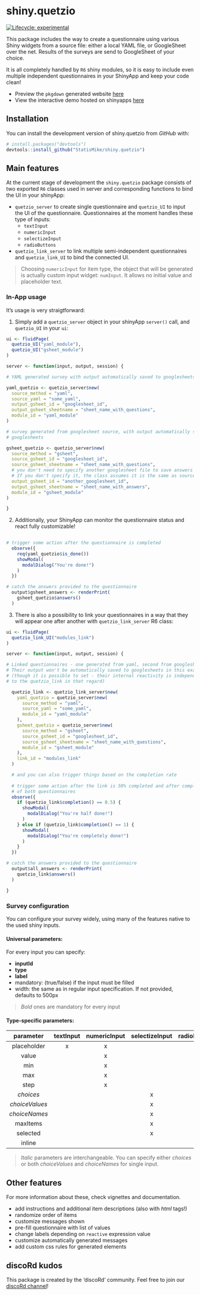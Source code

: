 
<!-- README.md is generated from README.Rmd. Please edit that file -->

# shiny.quetzio

<!-- badges: start -->

[![Lifecycle:
experimental](https://img.shields.io/badge/lifecycle-experimental-orange.svg)](https://lifecycle.r-lib.org/articles/stages.html#experimental)
<!-- badges: end -->

This package includes the way to create a questionnaire using various
Shiny widgets from a source file: either a local YAML file, or
GoogleSheet over the net. Results of the surveys are send to GoogleSheet
of your choice.

It is all completely handled by `R6` shiny modules, so it is easy to
include even multiple independent questionnaires in your ShinyApp and
keep your code clean!

-   Preview the `pkgdown` generated website
    <a href="https://statismike.github.io/shiny.quetzio/" target="_blank">here</a>
-   View the interactive demo hosted on shinyapps
    <a href="https://statismik.shinyapps.io/quetzio-demo/" target="_blank">here</a>

## Installation

You can install the development version of shiny.quetzio from *GitHub*
with:

``` r
# install.packages("devtools")
devtools::install_github("StatisMike/shiny.quetzio")
```

## Main features

At the current stage of development the `shiny.quetzio` package consists
of two exported `R6` classes used in server and corresponding functions
to bind the UI in your shinyApp:

-   `quetzio_server` to create single questionnaire and `quetzio_UI` to
    input the UI of the questionnaire. Questionnaires at the moment
    handles these type of inputs:
    -   `textInput`
    -   `numericInput`
    -   `selectizeInput`
    -   `radioButtons`
-   `quetzio_link_server` to link multiple semi-independent
    questionnaires and `quetzio_link_UI` to bind the connected UI.

> Choosing `numericInput` for item type, the object that will be
> generated is actually custom input widget: `numInput`. It allows no
> initial value and placeholder text.

### In-App usage

It’s usage is very straigtforward:

1.  Simply add a `quetzio_server` object in your shinyApp `server()`
    call, and `quetzio_UI` in your `ui`:

``` r
ui <- fluidPage(
  quetzio_UI("yaml_module"),
  quetzio_UI("gsheet_module")
)

server <- function(input, output, session) {

# YAML generated survey with output automatically saved to googlesheets

yaml_quetzio <- quetzio_server$new(
  source_method = "yaml",
  source_yaml = "some_yaml",
  output_gsheet_id = "googlesheet_id",
  output_gsheet_sheetname = "sheet_name_with_questions",
  module_id = "yaml_module"
)

# survey generated from googlesheet source, with output automatically saved to
# googlesheets

gsheet_quetzio <- quetzio_server$new(
  source_method = "gsheet",
  source_gsheet_id = "googlesheet_id",
  source_gsheet_sheetname = "sheet_name_with_questions",
  # you don't need to specify another googlesheet file to save answers
  # If you don't specify it, the class assumes it is the same as source one
  output_gsheet_id = "another_googlesheet_id",
  output_gsheet_sheetname = "sheet_name_with_answers",
  module_id = "gsheet_module"
)

}
```

2.  Additionally, your ShinyApp can monitor the questionnaire status and
    react fully customizable!

``` r
  
# trigger some action after the questionnaire is completed
  observe({
    req(yaml_quetzio$is_done())
    showModal(
      modalDialog("You're done!")
    )
  })

# catch the answers provided to the questionnaire
  output$gsheet_answers <- renderPrint(
    gsheet_quetzio$answers()
  )
```

3.  There is also a possibility to link your questionnaires in a way
    that they will appear one after another with `quetzio_link_server`
    R6 class:

``` r
ui <- fluidPage(
  quetzio_link_UI("modules_link")
)

server <- function(input, output, session) {

# Linked questionnaires - one generated from yaml, second from googlesheets. 
# Their output won't be automatically saved to googlesheets in this example
# (though it is possible to set - their internal reactivity is independent
# to the quetzio_link in that regard)

  quetzio_link <- quetzio_link_server$new(
    yaml_quetzio = quetzio_server$new(
      source_method = "yaml",
      source_yaml = "some_yaml",
      module_id = "yaml_module"
    ),
    gsheet_quetzio = quetzio_server$new(
      source_method = "gsheet",
      source_gsheet_id = "googlesheet_id",
      source_gsheet_sheetname = "sheet_name_with_questions",
      module_id = "gsheet_module"
    ),
    link_id = "modules_link"
  )

  # and you can also trigger things based on the completion rate
  
  # trigger some action after the link is 50% completed and after completion
  # of both questionnaires
  observe({
    if (quetzio_link$completion() == 0.5) {
      showModal(
        modalDialog("You're half done!")
      )
    } else if (quetzio_link$completion() == 1) {
      showModal(
        modalDialog("You're completely done!")
      )
    }
  })

# catch the answers provided to the questionnaire
  output$all_answers <- renderPrint(
    quetzio_link$answers()
  )

}
```

### Survey configuration

You can configure your survey widely, using many of the features native
to the used shiny inputs.

#### Universal parameters:

For every input you can specify:

-   **inputId**
-   **type**
-   **label**
-   mandatory: (true/false) if the input must be filled
-   width: the same as in regular input specification. If not provided,
    defaults to 500px

> *Bold* ones are mandatory for every input

#### Type-specific parameters:

|   parameter    | textInput | numericInput | selectizeInput | radioButtons |
|:--------------:|:---------:|:------------:|:--------------:|:------------:|
|  placeholder   |     x     |      x       |                |              |
|     value      |           |      x       |                |              |
|      min       |           |      x       |                |              |
|      max       |           |      x       |                |              |
|      step      |           |      x       |                |              |
|   *choices*    |           |              |       x        |      x       |
| *choiceValues* |           |              |       x        |      x       |
| *choiceNames*  |           |              |       x        |      x       |
|    maxItems    |           |              |       x        |              |
|    selected    |           |              |       x        |      x       |
|     inline     |           |              |                |      x       |

> *Italic* parameters are interchangeable. You can specify either
> *choices* or both *choiceValues* and *choiceNames* for single input.

## Other features

For more information about these, check vignettes and documentation.

-   add instructions and additional item descriptions (also with *html*
    tags!)
-   randomize order of items
-   customize messages shown
-   pre-fill questionnaire with list of values
-   change labels depending on `reactive` expression value
-   customize automatically generated messages
-   add custom css rules for generated elements

## discoRd kudos

This package is created by the ‘discoRd’ community. Feel free to join
our
<a href="https://discord.gg/FuTSvkSCVj" target="_blank">discoRd channel</a>!
